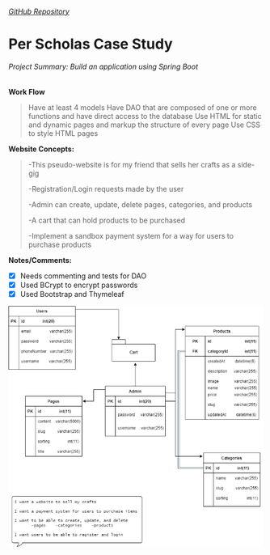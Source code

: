 ###### [GitHub Repository](https://github.com/imjesska/casestudy)

# Per Scholas Case Study

###### Project Summary: Build an application using Spring Boot

**Work Flow**
>Have at least 4 models
>Have DAO that are composed of one or more functions and have direct access to the database
>Use HTML for static and dynamic pages and markup the structure of every page
>Use CSS to style HTML pages

**Website Concepts:**

>-This pseudo-website is for my friend that sells her crafts as a side-gig
>
>-Registration/Login requests made by the user
>
>-Admin can create, update, delete pages, categories, and products
>
>-A cart that can hold products to be purchased
>
>-Implement a sandbox payment system for a way for users to purchase products

**Notes/Comments:**

* [x] Needs commenting and tests for DAO
* [x] Used BCrypt to encrypt passwords
* [x] Used Bootstrap and Thymeleaf

![Alt text](https://raw.githubusercontent.com/imjesska/casestudy/main/casestudyDiagram.png "User Story Diagram")
